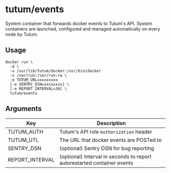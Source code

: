 tutum/events
============

System container that forwards docker events to Tutum's API. System containers are launched, configured and managed automatically on every node by Tutum.


## Usage

    docker run \
      -d \
	  -v /usr/lib/tutum/docker:/usr/bin/docker
      -v /var/run:/var/run:rw \
      -e TUTUM_URL=xxxxxxxx
      [-e SENTRY_DSN=xxxxxxxx] \
      [-e REPORT_INTERVAL=30] \
      tutum/events


## Arguments

Key | Description
----|------------
TUTUM_AUTH | Tutum's API role `Authorization` header
TUTUM_UTL  | The URL that docker events are POSTed to 
SENTRY_DSN | (optional) Sentry DSN for bug reporting
REPORT_INTERVAL | (optional) Interval in seconds to report autorestarted container events
